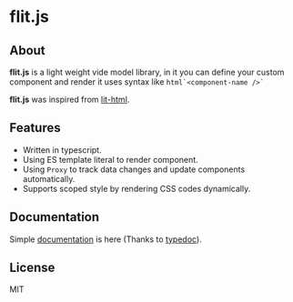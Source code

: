 # flit.js



## About

**flit.js** is a light weight vide model library, in it you can define your custom component and render it uses syntax like `` html`<component-name />` ``

**flit.js** was inspired from [lit-html](https://lit-html.polymer-project.org/).



## Features

 - Written in typescript.
 - Using ES template literal to render component.
 - Using `Proxy` to track data changes and update components automatically.
 - Supports scoped style by rendering CSS codes dynamically.



## Documentation

Simple [documentation](https://purhya.github.io/flit.js/) is here (Thanks to [typedoc](https://typedoc.org/)).



## License

MIT
